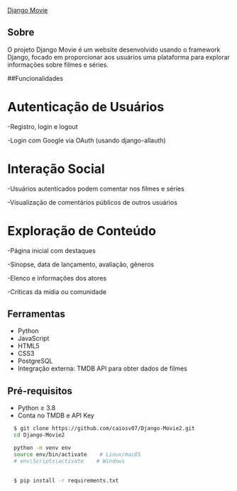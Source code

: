 
[Django Movie](https://web-production-64e5.up.railway.app/)

## Sobre
O projeto Django Movie é um website desenvolvido
usando o framework Django, focado em proporcionar
aos usuários uma plataforma para explorar informações
sobre filmes e séries. 

##Funcionalidades
  # Autenticação de Usuários
  
  -Registro, login e logout
  
  -Login com Google via OAuth (usando django-allauth)
  
  # Interação Social
  
  -Usuários autenticados podem comentar nos filmes e séries
  
  -Visualização de comentários públicos de outros usuários
  
  # Exploração de Conteúdo
  
  -Página inicial com destaques
  
  -Sinopse, data de lançamento, avaliação, gêneros
  
  -Elenco e informações dos atores
  
  -Críticas da mídia ou comunidade


## Ferramentas 
- Python 
- JavaScript
- HTML5
- CSS3
- PostgreSQL
- Integração externa: TMDB API para obter dados de filmes

## Pré-requisitos
- Python ≥ 3.8
- Conta no TMDB e API Key
```bash
  $ git clone https://github.com/caiosv07/Django-Movie2.git
  cd Django-Movie2

```

```bash
  python -m venv env
  source env/bin/activate    # Linux/macOS  
  # env\Scripts\activate    # Windows
    
```

```bash
  $ pip install -r requirements.txt
```

